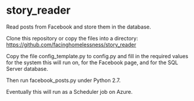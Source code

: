 # story_reader

Read posts from Facebook and store them in the database.

Clone this repository or copy the files into a directory:
https://github.com/facinghomelessness/story_reader

Copy the file config_template.py to config.py and fill in the required values
for the system this will run on, for the Facebook page, and for the SQL Server
database.

Then run facebook_posts.py under Python 2.7.

Eventually this will run as a Scheduler job on Azure.